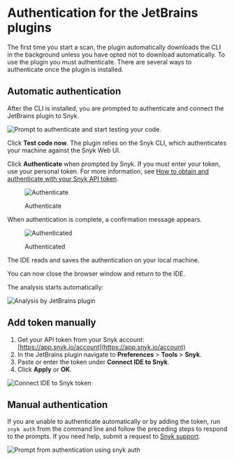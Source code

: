 # Authentication for the JetBrains plugins

The first time you start a scan, the plugin automatically downloads the CLI in the background unless you have opted not to download automatically. To use the plugin you must authenticate. There are several ways to authenticate once the plugin is installed.

## Automatic authentication

After the CLI is installed, you are prompted to authenticate and connect the JetBrains plugin to Snyk.

![Prompt to authenticate and start testing your code.](<../../../.gitbook/assets/Screenshot 2022-02-10 at 17.07.52.png>)

Click **Test code now**. The plugin relies on the Snyk CLI, which authenticates your machine against the Snyk Web UI.

Click **Authenticate** when prompted by Snyk. If you must enter your token, use your personal token. For more information, see [How to obtain and authenticate with your Snyk API token](../../../getting-started/how-to-obtain-and-authenticate-with-your-snyk-api-token.md).

<figure><img src="../../../.gitbook/assets/authenticate-23-06.png" alt="Authenticate"><figcaption><p>Authenticate</p></figcaption></figure>

When authentication is complete, a confirmation message appears.

<figure><img src="../../../.gitbook/assets/authentication-complete-23-06.png" alt="Authenticated"><figcaption><p>Authenticated</p></figcaption></figure>

The IDE reads and saves the authentication on your local machine.

You can now close the browser window and return to the IDE.

The analysis starts automatically:

![Analysis by JetBrains plugin](<../../../.gitbook/assets/Screenshot 2022-02-10 at 17.26.44.png>)

## Add token manually

1. Get your API token from your Snyk account: [https://app.snyk.io/account](https://app.snyk.io/account)
2. In the JetBrains plugin navigate to **Preferences** > **Tools** > **Snyk**.
3. Paste or enter the token under **Connect IDE to Snyk**.
4. Click **Apply** or **OK**.

![Connect IDE to Snyk token](../../../.gitbook/assets/screen-shot-2021-09-30-at-8.10.21-am.png)

## Manual authentication

If you are unable to authenticate automatically or by adding the token, run `snyk auth` from the command line and follow the preceding steps to respond to the prompts. If you need help, submit a request to [Snyk support](https://snyk.zendesk.com/agent/dashboard).

![Prompt from authentication using snyk auth](../../../.gitbook/assets/screen-shot-2021-09-29-at-3.57.26-pm.png)

##
